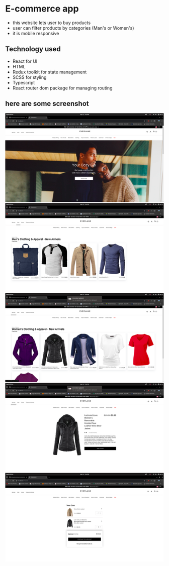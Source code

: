 # E-commerce app

- this website lets user to buy products
- user can filter products by categories (Man's or Women's)
- it is mobile responsive

## Technology used

- React for UI
- HTML
- Redux toolkit for state management
- SCSS for styling
- Typescript
- React router dom package for managing routing

## here are some screenshot

![logo](./public/1.png)
![logo](./public/2.png)
![logo](./public/3.png)
![logo](./public/4.png)
![logo](./public/5.png)
